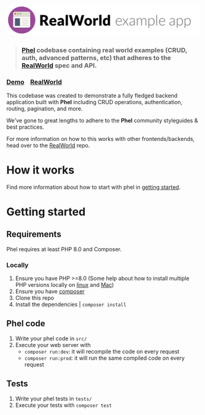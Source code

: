 # ![RealWorld Example App](logo.png)

> ### [Phel](https://phel-lang.org/) codebase containing real world examples (CRUD, auth, advanced patterns, etc) that adheres to the [RealWorld](https://github.com/gothinkster/realworld) spec and API.


### [Demo](https://demo.realworld.io/)&nbsp;&nbsp;&nbsp;&nbsp;[RealWorld](https://github.com/gothinkster/realworld)


This codebase was created to demonstrate a fully fledged backend application built with **Phel** including CRUD operations, authentication, routing, pagination, and more.

We've gone to great lengths to adhere to the **Phel** community styleguides & best practices.

For more information on how to this works with other frontends/backends, head over to the [RealWorld](https://github.com/gothinkster/realworld) repo.


# How it works

Find more information about how to start with phel in [getting started](https://phel-lang.org/documentation/getting-started/).

# Getting started

## Requirements

Phel requires at least PHP 8.0 and Composer.

### Locally

1. Ensure you have PHP >=8.0 (Some help about how to install multiple PHP versions locally on [linux](https://github.com/phpbrew/phpbrew) and [Mac](https://github.com/shivammathur/homebrew-php))
1. Ensure you have [composer](https://getcomposer.org/composer-stable.phar)
1. Clone this repo
1. Install the dependencies | `composer install`

## Phel code

1. Write your phel code in `src/`
2. Execute your web server with
   - `composer run:dev`: it will recompile the code on every request
   - `composer run:prod`: it will run the same compiled code on every request

## Tests

1. Write your phel tests in `tests/`
1. Execute your tests with `composer test`
